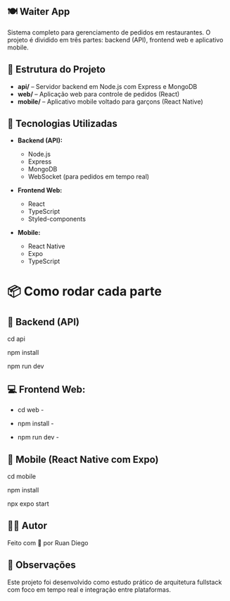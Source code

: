 ## 🍽️ Waiter App

Sistema completo para gerenciamento de pedidos em restaurantes. O projeto é dividido em três partes: backend (API), frontend web e aplicativo mobile.



## 📁 Estrutura do Projeto

- **api/** – Servidor backend em Node.js com Express e MongoDB
- **web/** – Aplicação web para controle de pedidos (React)
- **mobile/** – Aplicativo mobile voltado para garçons (React Native)



## 🚀 Tecnologias Utilizadas

- **Backend (API):**
  - Node.js
  - Express
  - MongoDB
  - WebSocket (para pedidos em tempo real)

- **Frontend Web:**
  - React
  - TypeScript
  - Styled-components

- **Mobile:**
  - React Native
  - Expo
  - TypeScript
 
 # 📦 Como rodar cada parte

## **🔧 Backend (API)**

cd api

npm install

npm run dev



## **💻 Frontend Web:**
 - cd web - 

 - npm install - 

 - npm run dev - 


## **📱 Mobile (React Native com Expo)**

cd mobile

npm install

npx expo start


## **👨‍💻 Autor**
Feito com 💙 por Ruan Diego


## **📌 Observações**
Este projeto foi desenvolvido como estudo prático de arquitetura fullstack com foco em tempo real e integração entre plataformas.
